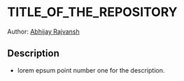 # TITLE_OF_THE_REPOSITORY

Author: [Abhijay Rajvansh](https://abhijayrajvansh.com)

## Description

- lorem epsum point number one for the description.
